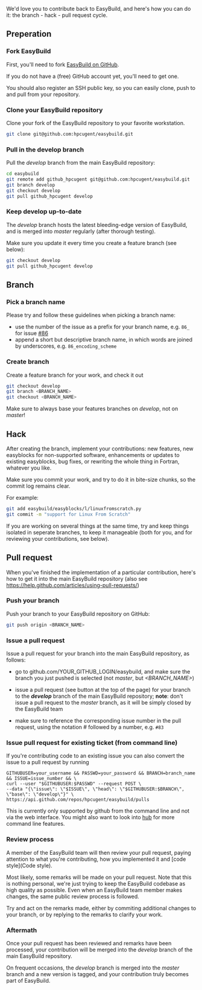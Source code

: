 We'd love you to contribute back to EasyBuild, and here's how you can do it: the branch - hack - pull request cycle.

## Preperation

### Fork EasyBuild

First, you'll need to fork [EasyBuild on GitHub](http://github.com/hpcugent/easybuild).

If you do not have a (free) GitHub account yet, you'll need to get one.

You should also register an SSH public key, so you can easily clone, push to and pull from your repository.

### Clone your EasyBuild repository

Clone your fork of the EasyBuild repository to your favorite workstation. 

```bash
git clone git@github.com:hpcugent/easybuild.git
```

### Pull in the develop branch

Pull the _develop_ branch from the main EasyBuild repository:

```bash
cd easybuild
git remote add github_hpcugent git@github.com:hpcugent/easybuild.git
git branch develop
git checkout develop
git pull github_hpcugent develop
```

### Keep develop up-to-date

The _develop_ branch hosts the latest bleeding-edge version of EasyBuild, and is merged into _master_ regularly (after thorough testing). 

Make sure you update it every time you create a feature branch (see below):

```bash
git checkout develop
git pull github_hpcugent develop
```



## Branch

### Pick a branch name

Please try and follow these guidelines when picking a branch name:
 * use the number of the issue as a prefix for your branch name, e.g. `86_` for issue [#86](https://github.com/hpcugent/easybuild/issues/86)
 * append a short but descriptive branch name, in which words are joined by underscores, e.g. `86_encoding_scheme`

### Create branch

Create a feature branch for your work, and check it out

```bash
git checkout develop
git branch <BRANCH_NAME>
git checkout <BRANCH_NAME>
```

Make sure to always base your features branches on _develop_, not on _master_!

 

## Hack

After creating the branch, implement your contributions: new features, new easyblocks for non-supported software, enhancements or updates to existing easyblocks, bug fixes, or rewriting the whole thing in Fortran, whatever you like.

Make sure you commit your work, and try to do it in bite-size chunks, so the commit log remains clear.

For example:

```bash
git add easybuild/easyblocks/l/linuxfromscratch.py
git commit -m "support for Linux From Scratch"
```

If you are working on several things at the same time, try and keep things isolated in seperate branches, to keep it manageable (both for you, and for reviewing your contributions, see below).



## Pull request

When you've finished the implementation of a particular contribution, here's how to get it into the main EasyBuild repository (also see https://help.github.com/articles/using-pull-requests/)

### Push your branch

Push your branch to your EasyBuild repository on GitHub:
 
```bash
git push origin <BRANCH_NAME>
```


### Issue a pull request

Issue a pull request for your branch into the main EasyBuild repository, as follows:

 * go to github.com/YOUR\_GITHUB\_LOGIN/easybuild, and make sure the branch you just pushed is selected (not _master_, but _<BRANCH_NAME>_)

 * issue a pull request (see button at the top of the page) for your branch to the **_develop_** branch of the main EasyBuild repository; **note**: don't issue a pull request to the _master_ branch, as it will be simply closed by the EasyBuild team

 * make sure to reference the corresponding issue number in the pull request, using the notation # followed by a number, e.g. `#83`

### Issue pull request for existing ticket (from command line)

If you're contributing code to an existing issue you can also convert the issue to a pull request by running
``` 
GITHUBUSER=your_username && PASSWD=your_password && BRANCH=branch_name && ISSUE=issue_number && \
curl --user "$GITHUBUSER:$PASSWD" --request POST \
--data "{\"issue\": \"$ISSUE\", \"head\": \"$GITHUBUSER:$BRANCH\", \"base\": \"develop\"}" \
https://api.github.com/repos/hpcugent/easybuild/pulls
```
This is currently only supported by github from the command line and not via the web interface.
You might also want to look into [hub](https://github.com/defunkt/hub) for more command line features.

### Review process

A member of the EasyBuild team will then review your pull request, paying attention to what you're contributing, how you implemented it and [code style](Code style).

Most likely, some remarks will be made on your pull request. Note that this is nothing personal, we're just trying to keep the EasyBuild codebase as high quality as possible. Even when an EasyBuild team member makes changes, the same public review process is followed.

Try and act on the remarks made, either by commiting additional changes to your branch, or by replying to the remarks to clarify your work.


### Aftermath

Once your pull request has been reviewed and remarks have been processed, your contribution will be merged into the _develop_ branch of the main EasyBuild repository.

On frequent occasions, the _develop_ branch is merged into the _master_ branch and a new version is tagged, and your contribution truly becomes part of EasyBuild.